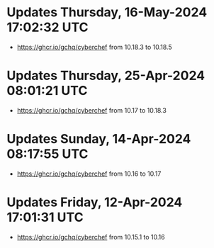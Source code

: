 # Updates Thursday, 16-May-2024 17:02:32 UTC
- https://ghcr.io/gchq/cyberchef from 10.18.3 to 10.18.5

# Updates Thursday, 25-Apr-2024 08:01:21 UTC
- https://ghcr.io/gchq/cyberchef from 10.17 to 10.18.3

# Updates Sunday, 14-Apr-2024 08:17:55 UTC
- https://ghcr.io/gchq/cyberchef from 10.16 to 10.17

# Updates Friday, 12-Apr-2024 17:01:31 UTC
- https://ghcr.io/gchq/cyberchef from 10.15.1 to 10.16

